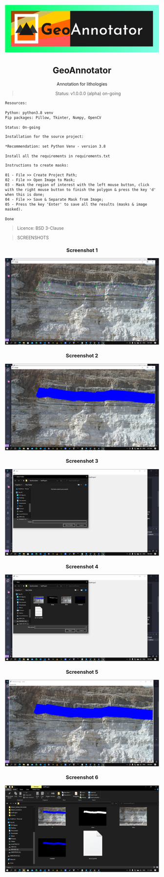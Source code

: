 <div align="center"><img src="./img/geoAnnotator_logo_CC.svg" alt="GeoAnnotator logo" />

# GeoAnnotator

Annotation for lithologies

> Status: v1.0.0.0 (alpha) on-going


</div>

```
Resources:

Python: python3.8 venv
Pip packages: Pillow, Tkinter, Numpy, OpenCV

Status: On-going
```

```
Installation for the source project:

*Recommendation: set Python Venv - version 3.8

Install all the requirements in requirements.txt
```

```
Instructions to create masks:

01 - File >> Create Project Path;
02 - File >> Open Image to Mask;
03 - Mask the region of interest with the left mouse button, click with the right mouse button to finish the polygon & press the key 'd' when this is done;
04 - File >> Save & Separate Mask from Image;
05 - Press the key 'Enter' to save all the results (masks & image masked).

Done

```
> Licence: BSD 3-Clause





> SCREENSHOTS
<div align="center">

### Screenshot 1
<img src="screenshots/img1.png" alt="Screenshot 1" />

### Screenshot 2

<img src="screenshots/img2.png" alt="Screenshot 2" />

### Screenshot 3

<img src="screenshots/img3.png" alt="Screenshot 3" />

### Screenshot 4

<img src="screenshots/img4.png" alt="Screenshot 4" />

### Screenshot 5

<img src="screenshots/img5.png" alt="Screenshot 5" />

### Screenshot 6

<img src="screenshots/img6.png" alt="Screenshot 6" />
</div>
